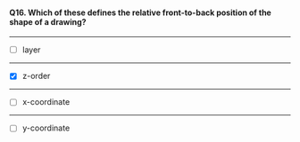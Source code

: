 #### Q16. Which of these defines the relative front-to-back position of the shape of a drawing?

---

- [ ] layer

---

- [x] z-order

---

- [ ] x-coordinate

---

- [ ] y-coordinate
